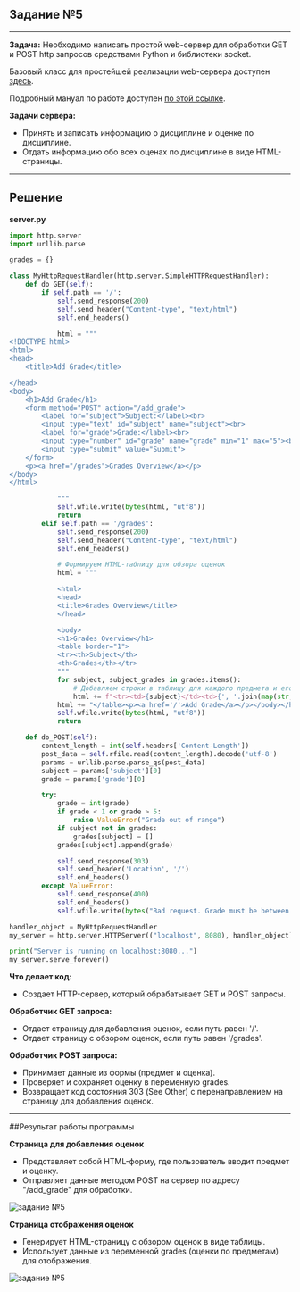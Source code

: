 ## Задание №5

---
**Задача:**
Необходимо написать простой web-сервер для обработки GET и POST http запросов средствами Python и библиотеки socket.

Базовый класс для простейшей реализации web-сервера доступен [здесь](https://docs.google.com/document/d/1lv_3D9VtMxz8tNkA6rA1xu9zaWEIBGXiLWBo1cse-0k/edit?usp=sharing).

Подробный мануал по работе доступен [по этой ссылке](https://iximiuz.com/ru/posts/writing-python-web-server-part-3/).

**Задачи сервера:**

- Принять и записать информацию о дисциплине и оценке по дисциплине.
- Отдать информацию обо всех оценах по дисциплине в виде HTML-страницы.

---
## Решение

**server.py**
```python
import http.server
import urllib.parse

grades = {}

class MyHttpRequestHandler(http.server.SimpleHTTPRequestHandler):
    def do_GET(self):
        if self.path == '/':
            self.send_response(200)
            self.send_header("Content-type", "text/html")
            self.end_headers()

            html = """
<!DOCTYPE html>
<html>
<head>
    <title>Add Grade</title>

</head>
<body>
    <h1>Add Grade</h1>
    <form method="POST" action="/add_grade">
        <label for="subject">Subject:</label><br>
        <input type="text" id="subject" name="subject"><br>
        <label for="grade">Grade:</label><br>
        <input type="number" id="grade" name="grade" min="1" max="5"><br><br>
        <input type="submit" value="Submit">
    </form>
    <p><a href="/grades">Grades Overview</a></p>
</body>
</html>

            """
            self.wfile.write(bytes(html, "utf8"))
            return
        elif self.path == '/grades':
            self.send_response(200)
            self.send_header("Content-type", "text/html")
            self.end_headers()

            # Формируем HTML-таблицу для обзора оценок
            html = """

            <html>
            <head>
            <title>Grades Overview</title>
            </head>

            <body>
            <h1>Grades Overview</h1>
            <table border="1">
            <tr><th>Subject</th>
            <th>Grades</th></tr>
            """
            for subject, subject_grades in grades.items():
                # Добавляем строки в таблицу для каждого предмета и его оценок
                html += f"<tr><td>{subject}</td><td>{', '.join(map(str, subject_grades))}</td></tr>"
            html += "</table><p><a href='/'>Add Grade</a></p></body></html>"
            self.wfile.write(bytes(html, "utf8"))
            return

    def do_POST(self):
        content_length = int(self.headers['Content-Length'])
        post_data = self.rfile.read(content_length).decode('utf-8')
        params = urllib.parse.parse_qs(post_data)
        subject = params['subject'][0]
        grade = params['grade'][0]

        try:
            grade = int(grade)
            if grade < 1 or grade > 5:
                raise ValueError("Grade out of range")
            if subject not in grades:
                grades[subject] = []
            grades[subject].append(grade)

            self.send_response(303)
            self.send_header('Location', '/')
            self.end_headers()
        except ValueError:
            self.send_response(400)
            self.end_headers()
            self.wfile.write(bytes("Bad request. Grade must be between 1 and 5.", "utf8"))

handler_object = MyHttpRequestHandler
my_server = http.server.HTTPServer(("localhost", 8080), handler_object)

print("Server is running on localhost:8080...")
my_server.serve_forever()
```
**Что делает код:**

- Создает HTTP-сервер, который обрабатывает GET и POST запросы.

**Обработчик GET запроса:**

- Отдает страницу для добавления оценок, если путь равен '/'.
- Отдает страницу с обзором оценок, если путь равен '/grades'.

**Обработчик POST запроса:**

- Принимает данные из формы (предмет и оценка).
- Проверяет и сохраняет оценку в переменную grades.
- Возвращает код состояния 303 (See Other) с перенаправлением на страницу для добавления оценок.



---
##Результат работы программы

**Страница для добавления оценок**

- Представляет собой HTML-форму, где пользователь вводит предмет и оценку.
- Отправляет данные методом POST на сервер по адресу "/add_grade" для обработки.

![задание №5](../img/5_1.png)

**Страница отображения оценок**

- Генерирует HTML-страницу с обзором оценок в виде таблицы.
- Использует данные из переменной grades (оценки по предметам) для отображения.
	
![задание №5](../img/5_2.png)
		
